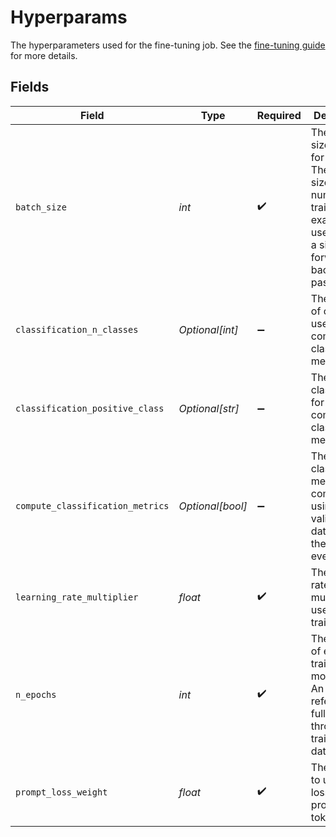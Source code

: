 # Hyperparams

The hyperparameters used for the fine-tuning job. See the [fine-tuning guide](/docs/guides/legacy-fine-tuning/hyperparameters) for more details.


## Fields

| Field                                                                                                                                    | Type                                                                                                                                     | Required                                                                                                                                 | Description                                                                                                                              |
| ---------------------------------------------------------------------------------------------------------------------------------------- | ---------------------------------------------------------------------------------------------------------------------------------------- | ---------------------------------------------------------------------------------------------------------------------------------------- | ---------------------------------------------------------------------------------------------------------------------------------------- |
| `batch_size`                                                                                                                             | *int*                                                                                                                                    | :heavy_check_mark:                                                                                                                       | The batch size to use for training. The batch size is the number of<br/>training examples used to train a single forward and backward pass.<br/> |
| `classification_n_classes`                                                                                                               | *Optional[int]*                                                                                                                          | :heavy_minus_sign:                                                                                                                       | The number of classes to use for computing classification metrics.<br/>                                                                  |
| `classification_positive_class`                                                                                                          | *Optional[str]*                                                                                                                          | :heavy_minus_sign:                                                                                                                       | The positive class to use for computing classification metrics.<br/>                                                                     |
| `compute_classification_metrics`                                                                                                         | *Optional[bool]*                                                                                                                         | :heavy_minus_sign:                                                                                                                       | The classification metrics to compute using the validation dataset at the end of every epoch.<br/>                                       |
| `learning_rate_multiplier`                                                                                                               | *float*                                                                                                                                  | :heavy_check_mark:                                                                                                                       | The learning rate multiplier to use for training.<br/>                                                                                   |
| `n_epochs`                                                                                                                               | *int*                                                                                                                                    | :heavy_check_mark:                                                                                                                       | The number of epochs to train the model for. An epoch refers to one<br/>full cycle through the training dataset.<br/>                    |
| `prompt_loss_weight`                                                                                                                     | *float*                                                                                                                                  | :heavy_check_mark:                                                                                                                       | The weight to use for loss on the prompt tokens.<br/>                                                                                    |